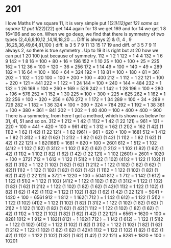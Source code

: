 # 201
I love Maths
If we square 11, it is very simple put 1(2*1)(12)get 121 same as square 12 put 1(2*2)(22) get 144 again for 13 we get 169 and for 14 we get 1 8 16=196 and so on.
When we go deep, we find that there is symmetry of two types
(2,4,6,8,10,12 ,14,16,18,20 …. Diff is always 2) &
(1, 4 , 9 ,16,25,36,49,64,81,100 ) diff. is 3 5 7 9 11 13 15 17 19 and diff. of 3 5 7 9 11 always 2, so there is true symmetry .
Up to 19 it is right but at 20 how we can put 1 20 100 just because of symmetry.
112 = 1 2 1
122 = 1 4 4
132 = 1 6 9
142 = 1 8 16 = 100 + 80 + 16 = 196
152 = 1 10 25 = 100 + 100 + 25 = 225
162 = 1 12 36 = 100 + 120 + 36 = 256
172 = 1 14 49 = 100 + 140 + 49 = 289
182 = 1 16 64 = 100 + 160 + 64 = 324
192 = 1 18 81 = 100 + 180 + 81 = 361
202 = 1 102 = 1 20 100 = 100 + 200 + 100 = 400
212 = 1 112 = 1 22 121 = 100 + 220 + 121 = 441
222 = 1 122 = 1 24 144 = 100 + 240 + 144 = 484
232 = 1 132 = 1 26 169 = 100 + 260 + 169 = 529
242 = 1 142 = 1 28 196 = 100 + 280 + 196 = 576
252 = 1 152 = 1 30 225 = 100 + 300 + 225 = 625
262 = 1 162 = 1 32 256 = 100 + 320 + 256 = 676
272 = 1 172 = 1 34 289 = 100 + 34 + 289 = 729
282 = 1 182 = 1 36 324 = 100 + 360 + 324 = 784
292 = 1 192 = 1 38 361 = 100 + 380 + 361 = 841
302 = 1 202 = 1 40 400 = 100 + 400 + 400 = 900
There is a symmetry, from here I got a method, which is shown as below for 31, 41, 51 and so on.
312 = 1 212 = 1 42 (1 11)2 = 1 42 (1 22 121)
= 961 = 121 + 220 + 100
= 441 + 420 + 100 = 961
412 = 1 312 = 1 62 (1 21)2 = 162 (1 42) (1 11)2
= 1 62 (1 42) (1 22 121)
= 1 62 (961) = 961 + 620 + 100 = 1681
512 = 1 412 = 1 82 (1 31)2 = 1 82 (1 62) (1 21)2
= 1 82 (1 62) (1 42) (1 11)2
= 1 82 (1 62) (1 42) (1 22 121)
= 1 82(1681) = 1681 + 820 + 100 = 2601
612 = 1 512 = 1 102 (41)2 = 1 102 (1 82) (1 31)2
= 1 102 (1 82) (1 62) (1 21)2
= 1 102 (1 82) (1 62) (1 42) (1 11)2
= 1 102 (1 82) (1 62) (1 42) (1 22 121)
= 1 102 (2601) = 2601 + 1020 + 100 = 3721
712 = 1 612 = 1 122 (1 51)2 = 1 122 (1 102) (41)2
= 1 122 (1 102) (1 82) (1 31)2 = 1 122 (1 102) (1 82) (1 62) (1 21)2
= 1 122 (1 102) (1 82) (1 62) (1 42)(1 11)2
= 1 122 (1 102) (1 82) (1 62) (1 42) (1 11)2
= 1 122 (1 102) (1 82) (1 62) (1 42) (1 22 121)
= 3721 + 1220 + 100 = 5041
812 = 1 712 = 1 142 (1 612) = 1 122 (1 51)2 = 1 122 (1 102) (41)2
= 1 122 (1 102) (1 82) (1 31)2 = 1 122 (1 102) (1 82) (1 62) (1 21)2
= 1 122 (1 102) (1 82) (1 62) (1 42)(1 11)2
= 1 122 (1 102) (1 82) (1 62) (1 42) (1 11)2
= 1 122 (1 102) (1 82) (1 62) (1 42) (1 22 121)
= 5041 + 1420 + 100 = 6561
912 = 1 812 = 1 162(1 712 ) = 1 142 (1 612) = 1 122 (1 51)2
= 1 122 (1 102) (41)2 = 1 122 (1 102) (1 82) (1 31)2
= 1 122 (1 102) (1 82) (1 62) (1 21)2
= 1 122 (1 102) (1 82) (1 62) (1 42)(1 11)2
= 1 122 (1 102) (1 82) (1 62) (1 42) (1 11)2
= 1 122 (1 102) (1 82) (1 62) (1 42) (1 22 121)
= 6561 + 1620 + 100 = 8281
1012 = 1 912 = 1 182(1 812) = 1 162(1 712 ) = 1 142 (1 612) = 1 122 (1 51)2
= 1 122 (1 102) (41)2 = 1 122 (1 102) (1 82) (1 31)2
= 1 122 (1 102) (1 82) (1 62) (1 21)2
= 1 122 (1 102) (1 82) (1 62) (1 42)(1 11)2
= 1 122 (1 102) (1 82) (1 62) (1 42) (1 11)2
= 1 122 (1 102) (1 82) (1 62) (1 42) (1 22 121)
= 8281 + 1820 + 100 = 10201

